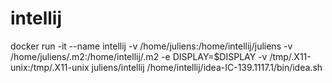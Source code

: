 # intellij

docker run -it --name intellij -v /home/juliens:/home/intellij/juliens -v /home/juliens/.m2:/home/intellij/.m2 -e DISPLAY=$DISPLAY  -v /tmp/.X11-unix:/tmp/.X11-unix juliens/intellij /home/intellij/idea-IC-139.1117.1/bin/idea.sh
